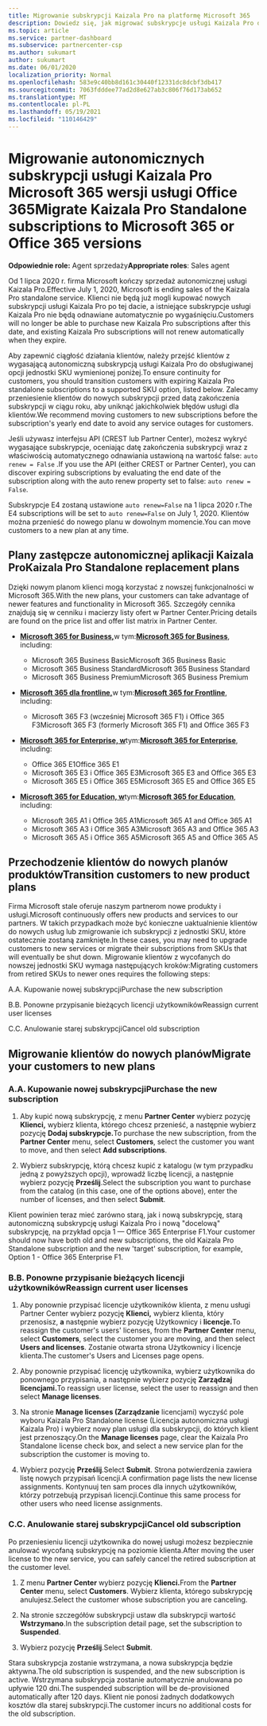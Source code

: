 ```yaml
---
title: Migrowanie subskrypcji Kaizala Pro na platformę Microsoft 365
description: Dowiedz się, jak migrować subskrypcje usługi Kaizala Pro do Microsoft 365 usługi Office 365. Przeczytaj ten artykuł, aby uzyskać więcej informacji na temat przechodzenia klientów.
ms.topic: article
ms.service: partner-dashboard
ms.subservice: partnercenter-csp
ms.author: sukumart
author: sukumart
ms.date: 06/01/2020
localization_priority: Normal
ms.openlocfilehash: 583e9c40bb8d161c30440f12331dc8dcbf3db417
ms.sourcegitcommit: 7063fdddee77ad2d8e627ab3c806f76d173ab652
ms.translationtype: MT
ms.contentlocale: pl-PL
ms.lasthandoff: 05/19/2021
ms.locfileid: "110146429"
---
```

# <a name="migrate-kaizala-pro-standalone-subscriptions-to-microsoft-365-or-office-365-versions"></a><span data-ttu-id="c5d45-104">Migrowanie autonomicznych subskrypcji usługi Kaizala Pro Microsoft 365 wersji usługi Office 365</span><span class="sxs-lookup"><span data-stu-id="c5d45-104">Migrate Kaizala Pro Standalone subscriptions to Microsoft 365 or Office 365 versions</span></span>

<span data-ttu-id="c5d45-105">**Odpowiednie role:** Agent sprzedaży</span><span class="sxs-lookup"><span data-stu-id="c5d45-105">**Appropriate roles**: Sales agent</span></span>

<span data-ttu-id="c5d45-106">Od 1 lipca 2020 r. firma Microsoft kończy sprzedaż autonomicznej usługi Kaizala Pro.</span><span class="sxs-lookup"><span data-stu-id="c5d45-106">Effective July 1, 2020, Microsoft is ending sales of the Kaizala Pro standalone service.</span></span> <span data-ttu-id="c5d45-107">Klienci nie będą już mogli kupować nowych subskrypcji usługi Kaizala Pro po tej dacie, a istniejące subskrypcje usługi Kaizala Pro nie będą odnawiane automatycznie po wygaśnięciu.</span><span class="sxs-lookup"><span data-stu-id="c5d45-107">Customers will no longer be able to purchase new Kaizala Pro subscriptions after this date, and existing Kaizala Pro subscriptions will not renew automatically when they expire.</span></span>

<span data-ttu-id="c5d45-108">Aby zapewnić ciągłość działania klientów, należy przejść klientów z wygasającą autonomiczną subskrypcją usługi Kaizala Pro do obsługiwanej opcji jednostki SKU wymienionej poniżej.</span><span class="sxs-lookup"><span data-stu-id="c5d45-108">To ensure continuity for customers, you should transition customers with expiring Kaizala Pro standalone subscriptions to a supported SKU option, listed below.</span></span> <span data-ttu-id="c5d45-109">Zalecamy przeniesienie klientów do nowych subskrypcji przed datą zakończenia subskrypcji w ciągu roku, aby uniknąć jakichkolwiek błędów usługi dla klientów.</span><span class="sxs-lookup"><span data-stu-id="c5d45-109">We recommend moving customers to new subscriptions before the subscription's yearly end date to avoid any service outages for customers.</span></span>

<span data-ttu-id="c5d45-110">Jeśli używasz interfejsu API (CREST lub Partner Center), możesz wykryć wygasające subskrypcje, oceniając datę zakończenia subskrypcji wraz z właściwością automatycznego odnawiania ustawioną na wartość false: `auto renew = False` .</span><span class="sxs-lookup"><span data-stu-id="c5d45-110">If you use the API (either CREST or Partner Center), you can discover expiring subscriptions by evaluating the end date of the subscription along with the auto renew property set to false: `auto renew = False`.</span></span>

<span data-ttu-id="c5d45-111">Subskrypcje E4 zostaną ustawione `auto renew=False` na 1 lipca 2020 r.</span><span class="sxs-lookup"><span data-stu-id="c5d45-111">The E4 subscriptions will be set to `auto renew=False` on July 1, 2020.</span></span> <span data-ttu-id="c5d45-112">Klientów można przenieść do nowego planu w dowolnym momencie.</span><span class="sxs-lookup"><span data-stu-id="c5d45-112">You can move customers to a new plan at any time.</span></span>

## <a name="kaizala-pro-standalone-replacement-plans"></a><span data-ttu-id="c5d45-113">Plany zastępcze autonomicznej aplikacji Kaizala Pro</span><span class="sxs-lookup"><span data-stu-id="c5d45-113">Kaizala Pro Standalone replacement plans</span></span>

<span data-ttu-id="c5d45-114">Dzięki nowym planom klienci mogą korzystać z nowszej funkcjonalności w Microsoft 365.</span><span class="sxs-lookup"><span data-stu-id="c5d45-114">With the new plans, your customers can take advantage of newer features and functionality in Microsoft 365.</span></span> <span data-ttu-id="c5d45-115">Szczegóły cennika znajdują się w cenniku i macierzy listy ofert w Partner Center.</span><span class="sxs-lookup"><span data-stu-id="c5d45-115">Pricing details are found on the price list and offer list matrix in Partner Center.</span></span>

- <span data-ttu-id="c5d45-116">[**Microsoft 365 for Business,**](https://www.microsoft.com/microsoft-365/compare-all-microsoft-365-products?&activetab=tab:primaryr2)w tym:</span><span class="sxs-lookup"><span data-stu-id="c5d45-116">[**Microsoft 365 for Business**](https://www.microsoft.com/microsoft-365/compare-all-microsoft-365-products?&activetab=tab:primaryr2), including:</span></span>  
   - <span data-ttu-id="c5d45-117">Microsoft 365 Business Basic</span><span class="sxs-lookup"><span data-stu-id="c5d45-117">Microsoft 365 Business Basic</span></span>
   - <span data-ttu-id="c5d45-118">Microsoft 365 Business Standard</span><span class="sxs-lookup"><span data-stu-id="c5d45-118">Microsoft 365 Business Standard</span></span>
   - <span data-ttu-id="c5d45-119">Microsoft 365 Business Premium</span><span class="sxs-lookup"><span data-stu-id="c5d45-119">Microsoft 365 Business Premium</span></span>
    
- <span data-ttu-id="c5d45-120">[**Microsoft 365 dla frontline,**](https://www.microsoft.com/microsoft-365/microsoft-365-enterprise-f3?activetab=pivot:overviewtab)w tym:</span><span class="sxs-lookup"><span data-stu-id="c5d45-120">[**Microsoft 365 for Frontline**](https://www.microsoft.com/microsoft-365/microsoft-365-enterprise-f3?activetab=pivot:overviewtab), including:</span></span>
   - <span data-ttu-id="c5d45-121">Microsoft 365 F3 (wcześniej Microsoft 365 F1) i Office 365 F3</span><span class="sxs-lookup"><span data-stu-id="c5d45-121">Microsoft 365 F3 (formerly Microsoft 365 F1) and Office 365 F3</span></span>
    
- <span data-ttu-id="c5d45-122">[**Microsoft 365 for Enterprise, w**](https://www.microsoft.com/microsoft-365/compare-microsoft-365-enterprise-plans)tym:</span><span class="sxs-lookup"><span data-stu-id="c5d45-122">[**Microsoft 365 for Enterprise**](https://www.microsoft.com/microsoft-365/compare-microsoft-365-enterprise-plans), including:</span></span> 
   - <span data-ttu-id="c5d45-123">Office 365 E1</span><span class="sxs-lookup"><span data-stu-id="c5d45-123">Office 365 E1</span></span>
   - <span data-ttu-id="c5d45-124">Microsoft 365 E3 i Office 365 E3</span><span class="sxs-lookup"><span data-stu-id="c5d45-124">Microsoft 365 E3 and Office 365 E3</span></span>
   - <span data-ttu-id="c5d45-125">Microsoft 365 E5 i Office 365 E5</span><span class="sxs-lookup"><span data-stu-id="c5d45-125">Microsoft 365 E5 and Office 365 E5</span></span>

- <span data-ttu-id="c5d45-126">[**Microsoft 365 for Education, w**](https://www.microsoft.com/education/buy-license/microsoft365)tym:</span><span class="sxs-lookup"><span data-stu-id="c5d45-126">[**Microsoft 365 for Education**](https://www.microsoft.com/education/buy-license/microsoft365), including:</span></span> 
    - <span data-ttu-id="c5d45-127">Microsoft 365 A1 i Office 365 A1</span><span class="sxs-lookup"><span data-stu-id="c5d45-127">Microsoft 365 A1 and Office 365 A1</span></span>
    - <span data-ttu-id="c5d45-128">Microsoft 365 A3 i Office 365 A3</span><span class="sxs-lookup"><span data-stu-id="c5d45-128">Microsoft 365 A3 and Office 365 A3</span></span>
    - <span data-ttu-id="c5d45-129">Microsoft 365 A5 i Office 365 A5</span><span class="sxs-lookup"><span data-stu-id="c5d45-129">Microsoft 365 A5 and Office 365 A5</span></span>

## <a name="transition-customers-to-new-product-plans"></a><span data-ttu-id="c5d45-130">Przechodzenie klientów do nowych planów produktów</span><span class="sxs-lookup"><span data-stu-id="c5d45-130">Transition customers to new product plans</span></span>

<span data-ttu-id="c5d45-131">Firma Microsoft stale oferuje naszym partnerom nowe produkty i usługi.</span><span class="sxs-lookup"><span data-stu-id="c5d45-131">Microsoft continuously offers new products and services to our partners.</span></span> <span data-ttu-id="c5d45-132">W takich przypadkach może być konieczne uaktualnienie klientów do nowych usług lub zmigrowanie ich subskrypcji z jednostki SKU, które ostatecznie zostaną zamknięte.</span><span class="sxs-lookup"><span data-stu-id="c5d45-132">In these cases, you may need to upgrade customers to new services or migrate their subscriptions from SKUs that will eventually be shut down.</span></span> <span data-ttu-id="c5d45-133">Migrowanie klientów z wycofanych do nowszej jednostki SKU wymaga następujących kroków:</span><span class="sxs-lookup"><span data-stu-id="c5d45-133">Migrating customers from retired SKUs to newer ones requires the following steps:</span></span>

<span data-ttu-id="c5d45-134">A.</span><span class="sxs-lookup"><span data-stu-id="c5d45-134">A.</span></span> <span data-ttu-id="c5d45-135">Kupowanie nowej subskrypcji</span><span class="sxs-lookup"><span data-stu-id="c5d45-135">Purchase the new subscription</span></span>

<span data-ttu-id="c5d45-136">B.</span><span class="sxs-lookup"><span data-stu-id="c5d45-136">B.</span></span> <span data-ttu-id="c5d45-137">Ponowne przypisanie bieżących licencji użytkowników</span><span class="sxs-lookup"><span data-stu-id="c5d45-137">Reassign current user licenses</span></span>

<span data-ttu-id="c5d45-138">C.</span><span class="sxs-lookup"><span data-stu-id="c5d45-138">C.</span></span> <span data-ttu-id="c5d45-139">Anulowanie starej subskrypcji</span><span class="sxs-lookup"><span data-stu-id="c5d45-139">Cancel old subscription</span></span>


## <a name="migrate-your-customers-to-new-plans"></a><span data-ttu-id="c5d45-140">Migrowanie klientów do nowych planów</span><span class="sxs-lookup"><span data-stu-id="c5d45-140">Migrate your customers to new plans</span></span>

### <a name="a-purchase-the-new-subscription"></a><span data-ttu-id="c5d45-141">A.</span><span class="sxs-lookup"><span data-stu-id="c5d45-141">A.</span></span> <span data-ttu-id="c5d45-142">Kupowanie nowej subskrypcji</span><span class="sxs-lookup"><span data-stu-id="c5d45-142">Purchase the new subscription</span></span>

1. <span data-ttu-id="c5d45-143">Aby kupić nową subskrypcję, z menu **Partner Center** wybierz pozycję **Klienci,** wybierz klienta, którego chcesz przenieść, a następnie wybierz pozycję **Dodaj subskrypcje.**</span><span class="sxs-lookup"><span data-stu-id="c5d45-143">To purchase the new subscription, from the **Partner Center** menu, select **Customers**, select the customer you want to move, and then select **Add subscriptions**.</span></span>

2. <span data-ttu-id="c5d45-144">Wybierz subskrypcję, którą chcesz kupić z katalogu (w tym przypadku jedną z powyższych opcji), wprowadź liczbę licencji, a następnie wybierz pozycję **Prześlij**.</span><span class="sxs-lookup"><span data-stu-id="c5d45-144">Select the subscription you want to purchase from the catalog (in this case, one of the options above), enter the number of licenses, and then select **Submit**.</span></span>

<span data-ttu-id="c5d45-145">Klient powinien teraz mieć zarówno starą, jak i nową subskrypcję, starą autonomiczną subskrypcję usługi Kaizala Pro i nową "docelową" subskrypcję, na przykład opcja 1 — Office 365 Enterprise F1.</span><span class="sxs-lookup"><span data-stu-id="c5d45-145">Your customer should now have both old and new subscriptions, the old Kaizala Pro Standalone subscription and the new 'target' subscription, for example, Option 1 - Office 365 Enterprise F1.</span></span>

### <a name="b-reassign-current-user-licenses"></a><span data-ttu-id="c5d45-146">B.</span><span class="sxs-lookup"><span data-stu-id="c5d45-146">B.</span></span> <span data-ttu-id="c5d45-147">Ponowne przypisanie bieżących licencji użytkowników</span><span class="sxs-lookup"><span data-stu-id="c5d45-147">Reassign current user licenses</span></span>

1. <span data-ttu-id="c5d45-148">Aby ponownie przypisać licencje użytkowników klienta, z menu usługi Partner Center wybierz pozycję **Klienci,** wybierz klienta, który przenosisz, **a** następnie wybierz pozycję Użytkownicy i **licencje.**</span><span class="sxs-lookup"><span data-stu-id="c5d45-148">To reassign the customer's users' licenses, from the **Partner Center** menu, select **Customers**, select the customer you are moving, and then select **Users and licenses**.</span></span> <span data-ttu-id="c5d45-149">Zostanie otwarta strona Użytkownicy i licencje klienta.</span><span class="sxs-lookup"><span data-stu-id="c5d45-149">The customer's Users and Licenses page opens.</span></span>

2. <span data-ttu-id="c5d45-150">Aby ponownie przypisać licencję użytkownika, wybierz użytkownika do ponownego przypisania, a następnie wybierz pozycję **Zarządzaj licencjami.**</span><span class="sxs-lookup"><span data-stu-id="c5d45-150">To reassign user license, select the user to reassign and then select **Manage licenses**.</span></span>

3. <span data-ttu-id="c5d45-151">Na stronie **Manage licenses (Zarządzanie** licencjami) wyczyść pole wyboru Kaizala Pro Standalone license (Licencja autonomiczna usługi Kaizala Pro) i wybierz nowy plan usługi dla subskrypcji, do których klient jest przenoszący.</span><span class="sxs-lookup"><span data-stu-id="c5d45-151">On the **Manage licenses** page, clear the Kaizala Pro Standalone license check box, and select a new service plan for the subscription the customer is moving to.</span></span>

4.  <span data-ttu-id="c5d45-152">Wybierz pozycję **Prześlij**.</span><span class="sxs-lookup"><span data-stu-id="c5d45-152">Select **Submit**.</span></span> <span data-ttu-id="c5d45-153">Strona potwierdzenia zawiera listę nowych przypisań licencji.</span><span class="sxs-lookup"><span data-stu-id="c5d45-153">A confirmation page lists the new license assignments.</span></span> <span data-ttu-id="c5d45-154">Kontynuuj ten sam proces dla innych użytkowników, którzy potrzebują przypisań licencji.</span><span class="sxs-lookup"><span data-stu-id="c5d45-154">Continue this same process for other users who need license assignments.</span></span>

### <a name="c-cancel-old-subscription"></a><span data-ttu-id="c5d45-155">C.</span><span class="sxs-lookup"><span data-stu-id="c5d45-155">C.</span></span> <span data-ttu-id="c5d45-156">Anulowanie starej subskrypcji</span><span class="sxs-lookup"><span data-stu-id="c5d45-156">Cancel old subscription</span></span>

<span data-ttu-id="c5d45-157">Po przeniesieniu licencji użytkownika do nowej usługi możesz bezpiecznie anulować wycofaną subskrypcję na poziomie klienta.</span><span class="sxs-lookup"><span data-stu-id="c5d45-157">After moving the user license to the new service, you can safely cancel the retired subscription at the customer level.</span></span>

1.  <span data-ttu-id="c5d45-158">Z menu **Partner Center** wybierz pozycję **Klienci.**</span><span class="sxs-lookup"><span data-stu-id="c5d45-158">From the **Partner Center** menu, select **Customers**.</span></span> <span data-ttu-id="c5d45-159">Wybierz klienta, którego subskrypcję anulujesz.</span><span class="sxs-lookup"><span data-stu-id="c5d45-159">Select the customer whose subscription you are canceling.</span></span>

2.  <span data-ttu-id="c5d45-160">Na stronie szczegółów subskrypcji ustaw dla subskrypcji wartość **Wstrzymano**.</span><span class="sxs-lookup"><span data-stu-id="c5d45-160">In the subscription detail page, set the subscription to **Suspended**.</span></span>

3.  <span data-ttu-id="c5d45-161">Wybierz pozycję **Prześlij**.</span><span class="sxs-lookup"><span data-stu-id="c5d45-161">Select **Submit**.</span></span>

<span data-ttu-id="c5d45-162">Stara subskrypcja zostanie wstrzymana, a nowa subskrypcja będzie aktywna.</span><span class="sxs-lookup"><span data-stu-id="c5d45-162">The old subscription is suspended, and the new subscription is active.</span></span> <span data-ttu-id="c5d45-163">Wstrzymana subskrypcja zostanie automatycznie anulowana po upływie 120 dni.</span><span class="sxs-lookup"><span data-stu-id="c5d45-163">The suspended subscription will be de-provisioned automatically after 120 days.</span></span> <span data-ttu-id="c5d45-164">Klient nie ponosi żadnych dodatkowych kosztów dla starej subskrypcji.</span><span class="sxs-lookup"><span data-stu-id="c5d45-164">The customer incurs no additional costs for the old subscription.</span></span>
